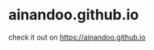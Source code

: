 # ainandoo.github.io

check it out on <a href="https://ainandoo.github.io" target="_blank">https://ainandoo.github.io</a>
